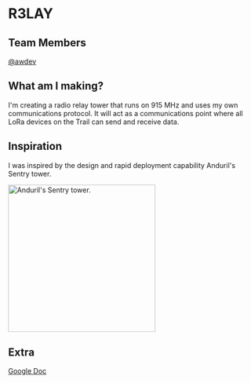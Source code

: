 # R3LAY
## Team Members
[@awdev](https://hackclub.slack.com/team/U06T766UHGA)

## What am I making?
I'm creating a radio relay tower that runs on 915 MHz and uses my own communications protocol. It will act as a communications point where all LoRa devices on the Trail can send and receive data.

## Inspiration
I was inspired by the design and rapid deployment capability Anduril's Sentry tower.

<img src="https://awdev.codes/tower.png" alt="Anduril's Sentry tower." width="300px">

## Extra
[Google Doc](https://docs.google.com/document/d/16l_-EpRB6SRwwWAv7UWhFTdDw4K-MfWc5R9WVGZRzxU/)